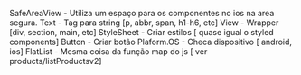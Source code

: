 SafeAreaView - Utiliza um espaço para os componentes no ios na area segura.
Text - Tag para string [p, abbr, span, h1-h6, etc]
View - Wrapper [div, section, main, etc]
StyleSheet - Criar estilos [ quase igual o styled components]
Button - Criar botão
Plaform.OS - Checa dispositivo [ android, ios]
FlatList - Mesma coisa da função map do js [ ver products/listProductsv2]